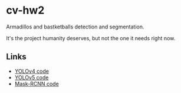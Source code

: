 # cv-hw2
Armadillos and bastketballs detection and segmentation.

It's the project humanity deserves, but not the one it needs right now.

## Links 

- [YOLOv4 code](https://colab.research.google.com/drive/18acnaAY_gZsLr9Fjcyj4CwNatNFcgtBE?usp=sharing)
- [YOLOv5 code](https://colab.research.google.com/drive/1Y0FQKOLrcapSoutX0jUSeh5nqIjtiwUz?usp=sharing)
- [Mask-RCNN code](https://colab.research.google.com/drive/1RCWbu-d-7FhdlrheSsZmjLlBq_lqAtM6?usp=sharing)

